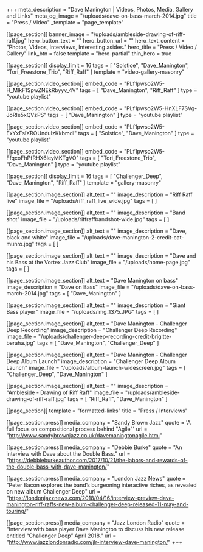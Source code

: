 +++
meta_description = "Dave Manington | Videos, Photos, Media, Gallery and Links"
meta_og_image = "/uploads/dave-on-bass-march-2014.jpg"
title = "Press / Video"
_template = "page_template"

[[page_section]]
banner_image = "/uploads/ambleside-drawing-of-riff-raff.jpg"
hero_button_text = ""
hero_button_url = ""
hero_text_content = "Photos, Videos, Interviews, Interesting asides."
hero_title = "Press / Video / Gallery"
link_btn = false
template = "hero-partial"
thin_hero = true

[[page_section]]
display_limit = 16
tags = [
  "Solstice",
  "Dave_Manington",
  "Tori_Freestone_Trio",
  "Riff_Raff"
]
template = "video-gallery-masonry"

  [[page_section.video_section]]
  embed_code = "PLf1pwso2W5-H_MlkF1SpwZNEkRbyyv_4V"
  tags = [ "Dave_Manington", "Riff_Raff" ]
  type = "youtube playlist"

  [[page_section.video_section]]
  embed_code = "PLf1pwso2W5-HnXLF7SVg-JoRIe5xQVzPS"
  tags = [ "Dave_Manington" ]
  type = "youtube playlist"

  [[page_section.video_section]]
  embed_code = "PLf1pwso2W5-ExYxFslXROUnduIzKkbmdl"
  tags = [ "Solstice", "Dave_Manington" ]
  type = "youtube playlist"

  [[page_section.video_section]]
  embed_code = "PLf1pwso2W5-FfqcoFhPfRHX6IeyMKTgVO"
  tags = [ "Tori_Freestone_Trio", "Dave_Manington" ]
  type = "youtube playlist"

[[page_section]]
display_limit = 16
tags = [ "Challenger_Deep", "Dave_Manington", "Riff_Raff" ]
template = "gallery-masonry"

  [[page_section.image_section]]
  alt_text = ""
  image_description = "Riff Raff live"
  image_file = "/uploads/riff_raff_live_wide.jpg"
  tags = [ ]

  [[page_section.image_section]]
  alt_text = ""
  image_description = "Band shot"
  image_file = "/uploads/riffraffbandshot-wide.jpg"
  tags = [ ]

  [[page_section.image_section]]
  alt_text = ""
  image_description = "Dave, black and white"
  image_file = "/uploads/dave-manington-2-credit-cat-munro.jpg"
  tags = [ ]

  [[page_section.image_section]]
  alt_text = ""
  image_description = "Dave and his Bass at the Vortex Jazz Club"
  image_file = "/uploads/home-page.jpg"
  tags = [ ]

  [[page_section.image_section]]
  alt_text = "Dave Manington on bass"
  image_description = "Dave on Bass"
  image_file = "/uploads/dave-on-bass-march-2014.jpg"
  tags = [ "Dave_Manington" ]

  [[page_section.image_section]]
  alt_text = ""
  image_description = "Giant Bass player"
  image_file = "/uploads/img_1375.JPG"
  tags = [ ]

  [[page_section.image_section]]
  alt_text = "Dave Manington - Challenger Deep Recording"
  image_description = "Challenger Deep Recording"
  image_file = "/uploads/challenger-deep-recording-credit-brigitte-beraha.jpg"
  tags = [ "Dave_Manington", "Challenger_Deep" ]

  [[page_section.image_section]]
  alt_text = "Dave Manington - Challenger Deep Album Launch"
  image_description = "Challenger Deep Album Launch"
  image_file = "/uploads/album-launch-widescreen.jpg"
  tags = [ "Challenger_Deep", "Dave_Manington" ]

  [[page_section.image_section]]
  alt_text = ""
  image_description = "Ambleside - Drawing of Riff Raff"
  image_file = "/uploads/ambleside-drawing-of-riff-raff.jpg"
  tags = [ "Riff_Raff", "Dave_Manington" ]

[[page_section]]
template = "formatted-links"
title = "Press / Interviews"

  [[page_section.press]]
  media_company = "Sandy Brown Jazz"
  quote = 'A full focus on compositional process behind "Agile"'
  url = "http://www.sandybrownjazz.co.uk/davemaningtonagile.html"

  [[page_section.press]]
  media_company = "Debbie Burke"
  quote = "An interview with Dave about the Double Bass."
  url = "https://debbieburkeauthor.com/2017/10/21/the-labors-and-rewards-of-the-double-bass-with-dave-manington/"

  [[page_section.press]]
  media_company = "London Jazz News"
  quote = "Peter Bacon explores the band’s burgeoning interactive riches, as revealed on new album Challenger Deep"
  url = "https://londonjazznews.com/2018/04/16/interview-preview-dave-manington-riff-raffs-new-album-challenger-deep-released-11-may-and-touring/"

  [[page_section.press]]
  media_company = "Jazz London Radio"
  quote = "Interview with bass player Dave Manington to discuss his new release entitled “Challenger Deep” April 2018."
  url = "http://www.jazzlondonradio.com/jlr-interview-dave-manington/"
+++

